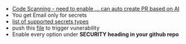 - [Code Scanning - need to enable ... can auto create PR based on AI](https://learn.microsoft.com/en-us/training/modules/configure-use-secret-scanning-github-repository/3-configure-secret-scanning)
- You get Email only for secrets
- [list of supported secrets types](https://docs.github.com/en/code-security/secret-scanning/introduction/supported-secret-scanning-patterns#supported-secrets)
- push this [file](./vunerable.py) to trigger vunerability
- Enable every option under **SECURITY heading in your github repo**
